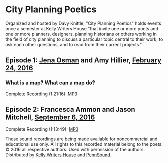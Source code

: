 City Planning Poetics
=====================

Organized and hosted by Davy Knittle, "City Planning Poetics" holds events once a semester at Kelly Writers House "that invite one or more poets
and one or more planners, designers, planning historians or others working in the field of city planning to discuss a particular
topic central to their work, to ask each other questions, and to read from their current projects."

Episode 1: [Jena Osman](Osman.php) and Amy Hillier, [February 24, 2016](http://writing.upenn.edu/wh/calendar/0216.php#24)
-------------------------------------------------------------------------------------------------------------------------

### What is a map? What can a map do?

Complete Recording (1:21:16): [MP3](https://media.sas.upenn.edu/pennsound/authors/Osman/City-Planning-Poetics_KWH-UPenn_2-24-2016.mp3)

Episode 2: Francesca Ammon and Jason Mitchell, [September 6, 2016](http://writing.upenn.edu/wh/calendar/0916.php#6)
-------------------------------------------------------------------------------------------------------------------

Complete Recording (1:13:49): [MP3](https://media.sas.upenn.edu/pennsound/groups/City-Planning-Poetics/Ammon_Francesca-and-Mitchell_Jason_City-Planning-Poetics_KWH-UPenn_9-6-2016.mp3)

These sound recordings are being made available for noncommercial and educational
use only. All rights to this recorded material belong to the
poets. © 2016 all respective authors. Used with permission of the authors. Distributed by [Kelly Writers House](http://www.writing.upenn.edu/~wh/) and [PennSound](http://writing.upenn.edu/pennsound/).
